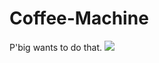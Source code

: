 # Coffee-Machine
P'big wants to do that.
<img src="https://media.discordapp.net/attachments/920846679702396972/1049699538694320128/image.png"></img>
